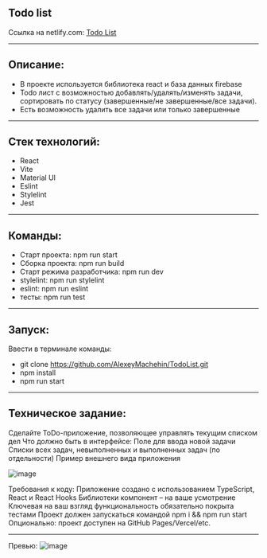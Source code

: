 ## Todo list

Ссылка на netlify.com: [Todo List](https://todolist-mindbox.netlify.app)

***

## Описание:
* В проекте используется библиотека react и база данных firebase
* Todo лист с возможностью добавлять/удалять/изменять задачи, сортировать по статусу (завершенные/не завершенные/все задачи).
* Есть возможность удалить все задачи или только завершенные
***

## Стек технологий: 
* React 
* Vite
* Material UI
* Eslint
* Stylelint
* Jest
 

***

## Команды:
* Старт проекта: npm run start
* Сборка проекта: npm run build
* Старт режима разработчика: npm run dev
* stylelint: npm run stylelint
* eslint: npm run eslint
* тесты: npm run test

***

## Запуск:
Ввести в терминале команды:
* git clone https://github.com/AlexeyMachehin/TodoList.git
* npm install
* npm run start

***

## Техническое задание:
Сделайте ToDo-приложение, позволяющее управлять текущим списком дел
Что должно быть в интерфейсе:
Поле для ввода новой задачи
Списки всех задач, невыполненных и выполненных задач (по отдельности)
Пример внешнего вида приложения

![image](https://github.com/AlexeyMachehin/TodoList/assets/99137228/5e718272-1262-4af1-aa7d-8ea07c73527b)

Требования к коду:
Приложение создано с использованием TypeScript, React и React Hooks
Библиотеки компонент – на ваше усмотрение
Ключевая на ваш взгляд функциональность обязательно покрыта тестами
Проект должен запускаться командой npm i && npm run start
Опционально: проект доступен на GitHub Pages/Vercel/etc.


***

Превью:
![image](https://github.com/AlexeyMachehin/TodoList/assets/99137228/7de4dd40-b329-49a5-9aea-ad18ec34f437)

